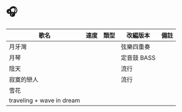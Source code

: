 # 🎧

| 歌名                        | 速度 | 類型 | 改編版本     | 備註 |
|---------------------------|----|----|----------|----|
| 月牙灣                       |    |    | 弦樂四重奏    |    |
| 月琴                        |    |    | 定音鼓 BASS |    |
| 陰天                        |    |    | 流行       |    |
| 寂寞的戀人                     |    |    | 流行         |    |
| 雪花                        |    |    |          |    |
| traveling + wave in dream |    |    |          |    |
